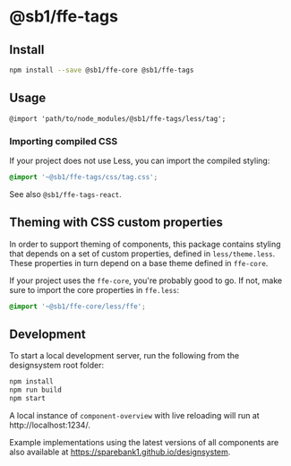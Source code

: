 # @sb1/ffe-tags

## Install

```bash
npm install --save @sb1/ffe-core @sb1/ffe-tags
```

## Usage

```less
@import 'path/to/node_modules/@sb1/ffe-tags/less/tag';
```

### Importing compiled CSS

If your project does not use Less, you can import the compiled styling:

```css
@import '~@sb1/ffe-tags/css/tag.css';
```

See also `@sb1/ffe-tags-react`.

## Theming with CSS custom properties

In order to support theming of components, this package contains styling that depends on a set of custom properties, defined in `less/theme.less`. These properties in turn depend on a base theme defined in `ffe-core`.

If your project uses the `ffe-core`, you're probably good to go. If not, make sure to import the core properties in `ffe.less`:

```css
@import '~@sb1/ffe-core/less/ffe';
```

## Development

To start a local development server, run the following from the designsystem root folder:

```bash
npm install
npm run build
npm start
```

A local instance of `component-overview` with live reloading will run at http://localhost:1234/.

Example implementations using the latest versions of all components are also available at https://sparebank1.github.io/designsystem.

